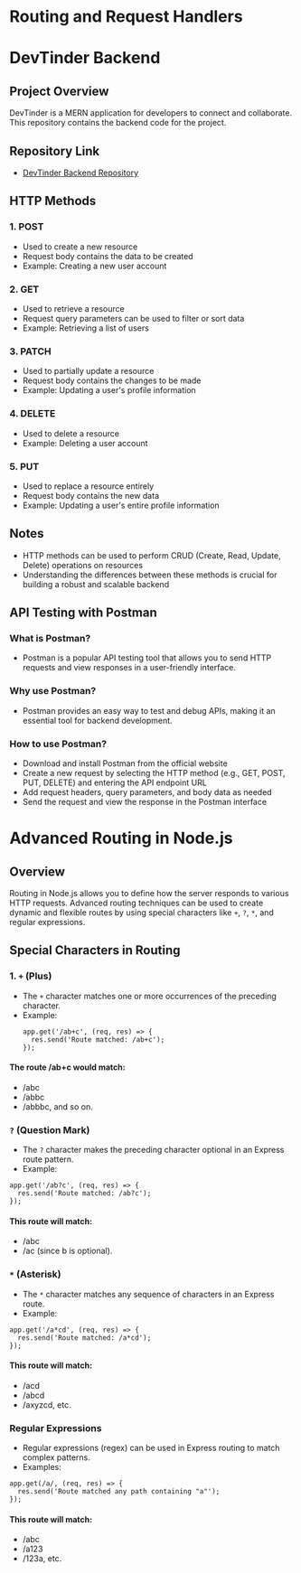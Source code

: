 # Routing and Request Handlers

# DevTinder Backend 

## Project Overview

DevTinder is a MERN application for developers to connect and collaborate. This repository contains the backend code for the project.

## Repository Link

* [DevTinder Backend Repository](https://github.com/akshadjaiswal/devTinder-backend)

## HTTP Methods

### 1. POST

* Used to create a new resource
* Request body contains the data to be created
* Example: Creating a new user account

### 2. GET

* Used to retrieve a resource
* Request query parameters can be used to filter or sort data
* Example: Retrieving a list of users

### 3. PATCH

* Used to partially update a resource
* Request body contains the changes to be made
* Example: Updating a user's profile information

### 4. DELETE

* Used to delete a resource
* Example: Deleting a user account

### 5. PUT

* Used to replace a resource entirely
* Request body contains the new data
* Example: Updating a user's entire profile information

## Notes

* HTTP methods can be used to perform CRUD (Create, Read, Update, Delete) operations on resources
* Understanding the differences between these methods is crucial for building a robust and scalable backend

## API Testing with Postman

### What is Postman?

* Postman is a popular API testing tool that allows you to send HTTP requests and view responses in a user-friendly interface.

### Why use Postman?

* Postman provides an easy way to test and debug APIs, making it an essential tool for backend development.

### How to use Postman?

* Download and install Postman from the official website
* Create a new request by selecting the HTTP method (e.g., GET, POST, PUT, DELETE) and entering the API endpoint URL
* Add request headers, query parameters, and body data as needed
* Send the request and view the response in the Postman interface

# Advanced Routing in Node.js

## Overview
Routing in Node.js allows you to define how the server responds to various HTTP requests. Advanced routing techniques can be used to create dynamic and flexible routes by using special characters like `+`, `?`, `*`, and regular expressions.

## Special Characters in Routing

### 1. `+` (Plus)
- The `+` character matches one or more occurrences of the preceding character.
- Example:
  ```
  app.get('/ab+c', (req, res) => {
    res.send('Route matched: /ab+c');
  });
  ```

#### The route /ab+c would match:
- /abc
- /abbc
- /abbbc, and so on.

###  `?` (Question Mark)
- The `?` character makes the preceding character optional in an Express route pattern.
- Example:
```
app.get('/ab?c', (req, res) => {
  res.send('Route matched: /ab?c');
});
```
#### This route will match:
- /abc
- /ac (since b is optional).

### `*` (Asterisk)
- The `*` character matches any sequence of characters in an Express route.
- Example:
```
app.get('/a*cd', (req, res) => {
  res.send('Route matched: /a*cd');
});
```
#### This route will match:
- /acd
- /abcd
- /axyzcd, etc.

### Regular Expressions
- Regular expressions (regex) can be used in Express routing to match complex patterns.
- Examples:
```
app.get(/a/, (req, res) => {
  res.send('Route matched any path containing "a"');
});
```
#### This route will match:
- /abc
- /a123
- /123a, etc.
